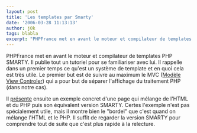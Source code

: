 ```yaml
---
layout: post
title: 'Les templates par Smarty'
date: '2006-03-28 11:13:13'
author: j0k
tags: blabla
excerpt: "PHPFrance met en avant le moteur et compilateur de templates PHP SMARTY.     \nIl publie tout un tutoriel pour se familiariser avec lui. Il rappelle dans un premier temps ce qu'est un système de template et en quoi cela est très utile. Le premier but est de suivre au maximum le MVC ([Modèle View      …"
---
```


PHPFrance met en avant le moteur et compilateur de templates PHP SMARTY.
Il publie tout un tutoriel pour se familiariser avec lui. Il rappelle dans un premier temps ce qu'est un système de template et en quoi cela est très utile. Le premier but est de suivre au maximum le MVC ([Modèle View Controler](http://fr.wikipedia.org/wiki/Mod%C3%A8le-Vue-Contr%C3%B4leur)) qui a pour but de séparer l'affichage du traitement PHP (dans notre cas).

Il [présente](http://www.phpfrance.com/tutoriaux/index.php/2006/03/26/42-les-templates-modeles-ou-gabarits) ensuite un exemple concret d'une page qui mélange de l'HTML et du PHP puis son équivalent version SMARTY. Certes l'exemple n'est pas spécialement utile, mais il montre bien le &quot;bordel&quot; que c'est quand on mélange l'HTML et le PHP. Il suffit de regarder la version SMARTY pour comprendre tout de suite que c'est plus rapide à la relecture.
